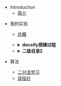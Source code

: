 * Introduction
    * [简介](README.md)


- 我的实验
    - [总概](README.md)
    - <details><summary><b>docsify搭建过程</b></summary>
      <p>

        - [docsify官网](https://docsify.js.org/)
        - [参考文档略修改](/zh-cn/refer.md)
        - [我的创作历程](/zh-cn/mybuild.md)
        - <details><summary><b>我的记录 测试</b></summary>
          <p>
          
            - [测试页面一](/zh-cn/test1.md)
            - [测试页面二](/zh-cn/test2.md)
            - [画个圣诞树](/zh-cn/za.md)

          </p>
          
          </details>
        
      </p>

      </details>
    - <details><summary><b>二级目录2</b></summary>
      <p>

        - [实例1](/zh-cn/test1.md)
        - [实例2](/zh-cn/test2.md)
        - [实例3](README.md)
        - [实例4](README.md)
        - [实例5](README.md)
        - <details><summary><b>三级目录</b></summary>
          <p>

            - [实例1](/zh-cn/test1.md)
            - [实例2](/zh-cn/test2.md)
            - [实例3](README.md)
            - [实例4](README.md)
            - [实例5](README.md)

          </p>
          </details>

      </p>
      </details>

- 算法  
    - [二分法学习](/zh-cn/算法/二分法学习.md)
    - [双指针](/zh-cn/算法/双指针.md)


